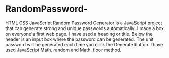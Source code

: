 # RandomPassword-
HTML CSS JavaScript
Random Password Generator is a JavaScript project that can generate strong and unique passwords automatically. I made a box on everyone's first web page. I have used a heading or title. Below the header is an input box where the password can be generated. 
The unit password will be generated each time you click the Generate button. I have used JavaScript Math. random and Math. floor method.
